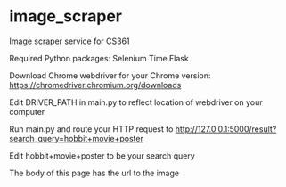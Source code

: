 # image_scraper
Image scraper service for CS361


Required Python packages:
  Selenium
  Time
  Flask
  
  
Download Chrome webdriver for your Chrome version: https://chromedriver.chromium.org/downloads

  Edit DRIVER_PATH in main.py to reflect location of webdriver on your computer
  
  
Run main.py and route your HTTP request to http://127.0.0.1:5000/result?search_query=hobbit+movie+poster

  Edit hobbit+movie+poster to be your search query
  
  The body of this page has the url to the image
